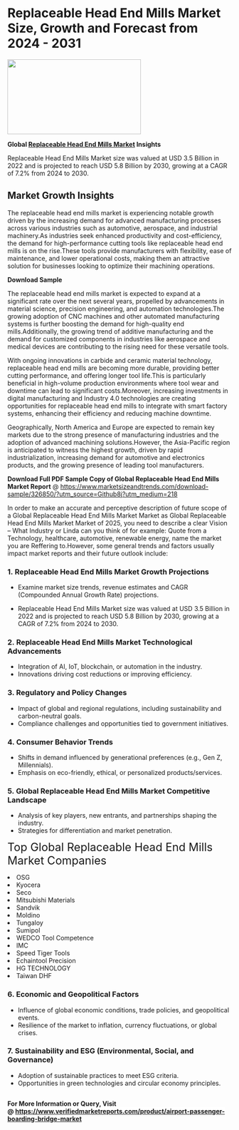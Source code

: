 <H1>Replaceable Head End Mills Market Size, Growth and Forecast from 2024 - 2031</H1><img class="aligncenter size-medium wp-image-584254" src="https://thirdeyenews.in/wp-content/uploads/2024/09/Global-Market-Research-300x168.jpeg" alt="" width="300" height="168" /><p><strong>Global&nbsp;<a href="https://www.marketsizeandtrends.com/download-sample/326850/?utm_source=Github8j?utm_medium=218">Replaceable Head End Mills Market</a> Insights</strong></p><p>Replaceable Head End Mills Market size was valued at USD 3.5 Billion in 2022 and is projected to reach USD 5.8 Billion by 2030, growing at a CAGR of 7.2% from 2024 to 2030.</p><p><h2>Market Growth Insights</h2> <p>The replaceable head end mills market is experiencing notable growth driven by the increasing demand for advanced manufacturing processes across various industries such as automotive, aerospace, and industrial machinery.As industries seek enhanced productivity and cost-efficiency, the demand for high-performance cutting tools like replaceable head end mills is on the rise.These tools provide manufacturers with flexibility, ease of maintenance, and lower operational costs, making them an attractive solution for businesses looking to optimize their machining operations.</p> <p><strong>Download Sample</strong></p> <p>The replaceable head end mills market is expected to expand at a significant rate over the next several years, propelled by advancements in material science, precision engineering, and automation technologies.The growing adoption of CNC machines and other automated manufacturing systems is further boosting the demand for high-quality end mills.Additionally, the growing trend of additive manufacturing and the demand for customized components in industries like aerospace and medical devices are contributing to the rising need for these versatile tools.</p> <p>With ongoing innovations in carbide and ceramic material technology, replaceable head end mills are becoming more durable, providing better cutting performance, and offering longer tool life.This is particularly beneficial in high-volume production environments where tool wear and downtime can lead to significant costs.Moreover, increasing investments in digital manufacturing and Industry 4.0 technologies are creating opportunities for replaceable head end mills to integrate with smart factory systems, enhancing their efficiency and reducing machine downtime.</p> <p>Geographically, North America and Europe are expected to remain key markets due to the strong presence of manufacturing industries and the adoption of advanced machining solutions.However, the Asia-Pacific region is anticipated to witness the highest growth, driven by rapid industrialization, increasing demand for automotive and electronics products, and the growing presence of leading tool manufacturers.</p> <p><span class=""><strong>Download Full PDF Sample Copy of Global Replaceable Head End Mills Market Report</strong> @ <a href="https://www.marketsizeandtrends.com/download-sample/326850/?utm_source=Github8j?utm_medium=218" target="_blank">https://www.marketsizeandtrends.com/download-sample/326850/?utm_source=Github8j?utm_medium=218</a></span></p><p>In order to make an accurate and perceptive description of future scope of a Global&nbsp;Replaceable Head End Mills Market Market as Global&nbsp;Replaceable Head End Mills Market Market of 2025, you need to describe a clear Vision &ndash; What Industry or Linda can you think of for example: Quote from a Technology, healthcare, automotive, renewable energy, name the market you are Reffering to.However, some general trends and factors usually impact market reports and their future outlook include:</p><h3>1.&nbsp;<strong>Replaceable Head End Mills Market Growth Projections</strong></h3><ul><li>Examine market size trends, revenue estimates and CAGR (Compounded Annual Growth Rate) projections.</li><li><p>Replaceable Head End Mills Market size was valued at USD 3.5 Billion in 2022 and is projected to reach USD 5.8 Billion by 2030, growing at a CAGR of 7.2% from 2024 to 2030.</p></li></ul><h3>2.&nbsp;<strong>Replaceable Head End Mills Market Technological Advancements</strong></h3><ul><li>Integration of AI, IoT, blockchain, or automation in the industry.</li><li>Innovations driving cost reductions or improving efficiency.</li></ul><h3>3.&nbsp;<strong>Regulatory and Policy Changes</strong></h3><ul><li>Impact of global and regional regulations, including sustainability and carbon-neutral goals.</li><li>Compliance challenges and opportunities tied to government initiatives.</li></ul><h3>4.&nbsp;<strong>Consumer Behavior Trends</strong></h3><ul><li>Shifts in demand influenced by generational preferences (e.g., Gen Z, Millennials).</li><li>Emphasis on eco-friendly, ethical, or personalized products/services.</li></ul><h3>5.&nbsp;<strong>Global Replaceable Head End Mills Market Competitive Landscape</strong></h3><ul><li>Analysis of key players, new entrants, and partnerships shaping the industry.</li><li>Strategies for differentiation and market penetration.</li></ul><p data-pm-slice="1 1 []"><span style="color: inherit; font-family: inherit; font-size: 25px;">Top Global Replaceable Head End Mills Market Companies</span></p><div class="" data-test-id=""><p><li>OSG</li><li> Kyocera</li><li> Seco</li><li> Mitsubishi Materials</li><li> Sandvik</li><li> Moldino</li><li> Tungaloy</li><li> Sumipol</li><li> WEDCO Tool Competence</li><li> IMC</li><li> Speed Tiger Tools</li><li> Echaintool Precision</li><li> HG TECHNOLOGY</li><li> Taiwan DHF</li></p></div><h3>6.&nbsp;<strong>Economic and Geopolitical Factors</strong></h3><ul><li>Influence of global economic conditions, trade policies, and geopolitical events.</li><li>Resilience of the market to inflation, currency fluctuations, or global crises.</li></ul><h3>7.&nbsp;<strong>Sustainability and ESG (Environmental, Social, and Governance)</strong></h3><ul><li>Adoption of sustainable practices to meet ESG criteria.</li><li>Opportunities in green technologies and circular economy principles.</li></ul><h2><strong style="font-size: 14px;">For More Information or Query, Visit @&nbsp;</strong><a style="background-color: #ffffff; font-size: 14px;" href="https://www.marketsizeandtrends.com/report/replaceable-head-end-mills-market/" target="_blank">https://www.verifiedmarketreports.com/product/airport-passenger-boarding-bridge-market</a></h2>